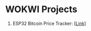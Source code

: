 # WOKWI Projects
1. ESP32 Bitcoin Price Tracker: [[Link](https://wokwi.com/projects/371565043567756289 'ESP32 Bitcoin Price Tracker')]